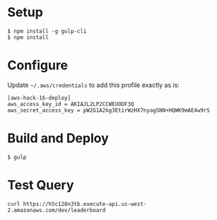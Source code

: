 # Setup

    $ npm install -g gulp-cli
    $ npm install
    
# Configure

Update ```~/.aws/credentials``` to add this profile exactly as is:
    
    [aws-hack-16-deploy]
    aws_access_key_id = AKIAJL2LP2CCWEUODF3Q
    aws_secret_access_key = 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
    
# Build and Deploy

    $ gulp

# Test Query

    curl https://h5c128n3tb.execute-api.us-west-2.amazonaws.com/dev/leaderboard
